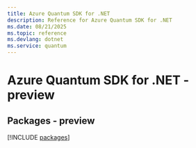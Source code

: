 ```yaml
---
title: Azure Quantum SDK for .NET
description: Reference for Azure Quantum SDK for .NET
ms.date: 08/21/2025
ms.topic: reference
ms.devlang: dotnet
ms.service: quantum
---
```

# Azure Quantum SDK for .NET - preview
## Packages - preview
[!INCLUDE [packages](quantum-index.md)]